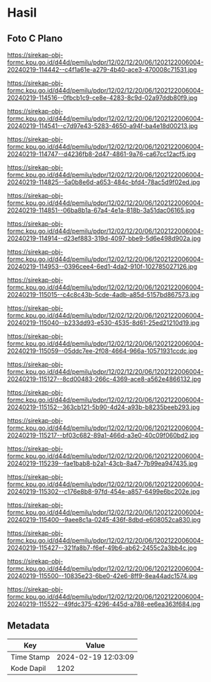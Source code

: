 # Hasil

## Foto C Plano

https://sirekap-obj-formc.kpu.go.id/d44d/pemilu/pdpr/12/02/12/20/06/1202122006004-20240219-114442--c4f1a61e-a279-4b40-ace3-470008c71531.jpg

https://sirekap-obj-formc.kpu.go.id/d44d/pemilu/pdpr/12/02/12/20/06/1202122006004-20240219-114516--0fbcb1c9-ce8e-4283-8c9d-02a97ddb80f9.jpg

https://sirekap-obj-formc.kpu.go.id/d44d/pemilu/pdpr/12/02/12/20/06/1202122006004-20240219-114541--c7d97e43-5283-4650-a94f-ba4e18d00213.jpg

https://sirekap-obj-formc.kpu.go.id/d44d/pemilu/pdpr/12/02/12/20/06/1202122006004-20240219-114747--d4236fb8-2d47-4861-9a76-ca67cc12acf5.jpg

https://sirekap-obj-formc.kpu.go.id/d44d/pemilu/pdpr/12/02/12/20/06/1202122006004-20240219-114825--5a0b8e6d-a653-484c-bfd4-78ac5d9f02ed.jpg

https://sirekap-obj-formc.kpu.go.id/d44d/pemilu/pdpr/12/02/12/20/06/1202122006004-20240219-114851--06ba8b1a-67a4-4e1a-818b-3a51dac06165.jpg

https://sirekap-obj-formc.kpu.go.id/d44d/pemilu/pdpr/12/02/12/20/06/1202122006004-20240219-114914--d23ef883-319d-4097-bbe9-5d6e498d902a.jpg

https://sirekap-obj-formc.kpu.go.id/d44d/pemilu/pdpr/12/02/12/20/06/1202122006004-20240219-114953--0396cee4-6ed1-4da2-910f-102785027126.jpg

https://sirekap-obj-formc.kpu.go.id/d44d/pemilu/pdpr/12/02/12/20/06/1202122006004-20240219-115015--c4c8c43b-5cde-4adb-a85d-5157bd867573.jpg

https://sirekap-obj-formc.kpu.go.id/d44d/pemilu/pdpr/12/02/12/20/06/1202122006004-20240219-115040--b233dd93-e530-4535-8d61-25ed21210d19.jpg

https://sirekap-obj-formc.kpu.go.id/d44d/pemilu/pdpr/12/02/12/20/06/1202122006004-20240219-115059--05ddc7ee-2f08-4664-966a-10571931ccdc.jpg

https://sirekap-obj-formc.kpu.go.id/d44d/pemilu/pdpr/12/02/12/20/06/1202122006004-20240219-115127--8cd00483-266c-4369-ace8-a562e4866132.jpg

https://sirekap-obj-formc.kpu.go.id/d44d/pemilu/pdpr/12/02/12/20/06/1202122006004-20240219-115152--363cb121-5b90-4d24-a93b-b8235beeb293.jpg

https://sirekap-obj-formc.kpu.go.id/d44d/pemilu/pdpr/12/02/12/20/06/1202122006004-20240219-115217--bf03c682-89a1-466d-a3e0-40c09f060bd2.jpg

https://sirekap-obj-formc.kpu.go.id/d44d/pemilu/pdpr/12/02/12/20/06/1202122006004-20240219-115239--fae1bab8-b2a1-43cb-8a47-7b99ea947435.jpg

https://sirekap-obj-formc.kpu.go.id/d44d/pemilu/pdpr/12/02/12/20/06/1202122006004-20240219-115302--c176e8b8-97fd-454e-a857-6499e6bc202e.jpg

https://sirekap-obj-formc.kpu.go.id/d44d/pemilu/pdpr/12/02/12/20/06/1202122006004-20240219-115400--9aee8c1a-0245-436f-8dbd-e608052ca830.jpg

https://sirekap-obj-formc.kpu.go.id/d44d/pemilu/pdpr/12/02/12/20/06/1202122006004-20240219-115427--321fa8b7-f6ef-49b6-ab62-2455c2a3bb4c.jpg

https://sirekap-obj-formc.kpu.go.id/d44d/pemilu/pdpr/12/02/12/20/06/1202122006004-20240219-115500--10835e23-6be0-42e6-8ff9-8ea44adc1574.jpg

https://sirekap-obj-formc.kpu.go.id/d44d/pemilu/pdpr/12/02/12/20/06/1202122006004-20240219-115522--49fdc375-4296-445d-a788-ee6ea363f684.jpg


## Metadata

| Key        | Value               |
| ---------- | ------------------- |
| Time Stamp | 2024-02-19 12:03:09 |
| Kode Dapil | 1202                |



